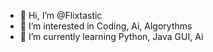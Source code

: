 - 👋 Hi, I’m @Flixtastic
- 👀 I’m interested in Coding, Ai, Algorythms
- 🌱 I’m currently learning Python, Java GUI, Ai

<!---
Flixtastic/Flixtastic is a ✨ special ✨ repository because its `README.md` (this file) appears on your GitHub profile.
You can click the Preview link to take a look at your changes.
--->
